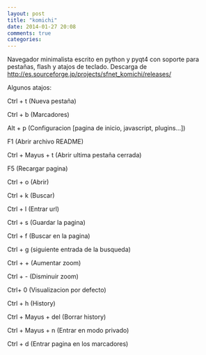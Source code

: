 ```yaml
---
layout: post
title: "komichi"
date: 2014-01-27 20:08
comments: true
categories: 
---
```

Navegador minimalista escrito en python y pyqt4 con soporte para pestañas, flash y atajos de teclado. Descarga de http://es.sourceforge.jp/projects/sfnet_komichi/releases/

Algunos atajos:

Ctrl + t (Nueva pestaña)

Ctrl + b (Marcadores)

Alt + p (Configuracion [pagina de inicio, javascript, plugins...])

F1 (Abrir archivo README)

Ctrl + Mayus + t (Abrir ultima pestaña cerrada)

F5 (Recargar pagina)

Ctrl + o (Abrir)

Ctrl + k (Buscar)

Ctrl + l (Entrar url)

Ctrl + s (Guardar la pagina)

Ctrl + f (Buscar en la pagina)

Ctrl + g (siguiente entrada de la busqueda)

Ctrl + + (Aumentar zoom)

Ctrl + - (Disminuir zoom)

Ctrl+ 0 (Visualizacion por defecto)

Ctrl + h (History)

Ctrl + Mayus + del (Borrar history)

Ctrl + Mayus + n (Entrar en modo privado)

Ctrl + d (Entrar pagina en los marcadores)

